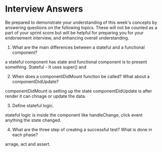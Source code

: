 # Interview Answers

Be prepared to demonstrate your understanding of this week's concepts by answering questions on the following topics. These will not be counted as a part of your sprint score but will be helpful for preparing you for your endorsement interview, and enhancing overall understanding.

1. What are the main differences between a stateful and a functional component?

a stateful component has state and functional component is to present something.
Stateful - It uses super() and

2. When does a componentDidMount function be called? What about a componentDidUpdate?

componentDidMount is setting up the state
componentDidUpdate is after render it can chnage or update the data.

3. Define stateful logic.

stateful logic is inside the component like handleChange, click event anything the state changed.

4. What are the three step of creating a successful test? What is done in each phase?

arrage, act and assert.
